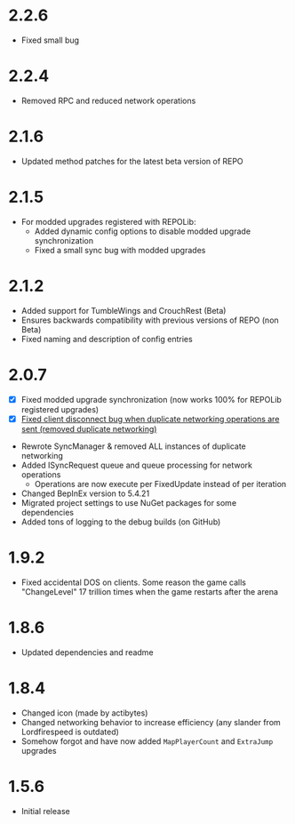 # 2.2.6
- Fixed small bug

# 2.2.4
- Removed RPC and reduced network operations

# 2.1.6
- Updated method patches for the latest beta version of REPO

# 2.1.5
- For modded upgrades registered with REPOLib:
  - Added dynamic config options to disable modded upgrade synchronization
  - Fixed a small sync bug with modded upgrades

# 2.1.2
- Added support for TumbleWings and CrouchRest (Beta)
- Ensures backwards compatibility with previous versions of REPO (non Beta)
- Fixed naming and description of config entries

# 2.0.7
- [x] Fixed modded upgrade synchronization (now works 100% for REPOLib registered upgrades)
- [x] [Fixed client disconnect bug when duplicate networking operations are sent (removed duplicate networking)](#2)
- Rewrote SyncManager & removed ALL instances of duplicate networking
- Added ISyncRequest queue and queue processing for network operations
  - Operations are now execute per FixedUpdate instead of per iteration
- Changed BepInEx version to 5.4.21
- Migrated project settings to use NuGet packages for some dependencies
- Added tons of logging to the debug builds (on GitHub)

# 1.9.2
- Fixed accidental DOS on clients. Some reason the game calls "ChangeLevel" 17 trillion times when the game restarts after the arena

# 1.8.6
- Updated dependencies and readme

# 1.8.4
- Changed icon (made by actibytes)
- Changed networking behavior to increase efficiency (any slander from Lordfirespeed is outdated)
- Somehow forgot and have now added `MapPlayerCount` and `ExtraJump` upgrades

# 1.5.6
- Initial release